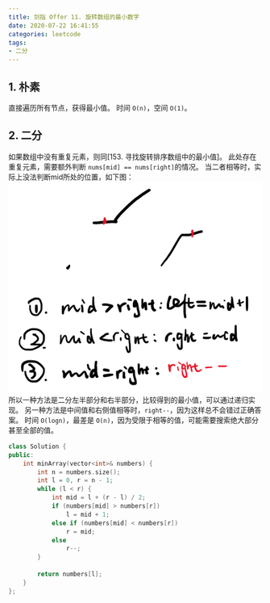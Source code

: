 ```yaml
---
title: 剑指 Offer 11. 旋转数组的最小数字
date: 2020-07-22 16:41:55
categories: leetcode
tags: 
- 二分
---
```

## 1. 朴素

直接遍历所有节点，获得最小值。
时间 `O(n)`，空间 `O(1)`。

## 2. 二分

如果数组中没有重复元素，则同[153. 寻找旋转排序数组中的最小值]。
此处存在重复元素，需要额外判断 `nums[mid] == nums[right]`的情况。
当二者相等时，实际上没法判断mid所处的位置，如下图：
![binarySearch_equality](xuan-zhuan-shu-zu-de-zui-xiao-shu-zi-lcof/binarySearch_equality.png)
所以一种方法是二分左半部分和右半部分，比较得到的最小值，可以通过递归实现。
另一种方法是中间值和右侧值相等时，`right--`，因为这样总不会错过正确答案。
时间 `O(logn)`，最差是 `O(n)`，因为受限于相等的值，可能需要搜索绝大部分甚至全部的值。

```cpp
class Solution {
public:
    int minArray(vector<int>& numbers) {
        int n = numbers.size();
        int l = 0, r = n - 1;
        while (l < r) {
            int mid = l + (r - l) / 2;
            if (numbers[mid] > numbers[r])
                l = mid + 1;
            else if (numbers[mid] < numbers[r])
                r = mid;
            else
                r--;
        }

        return numbers[l];
    }
};
```
